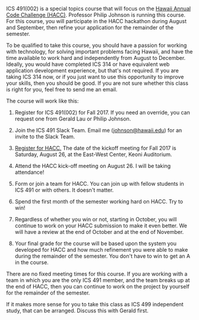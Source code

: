 ICS 491(002) is a special topics course that will focus on the [Hawaii Annual Code Challenge (HACC)](http://hacc.hawaii.gov/). Professor Philip Johnson is running this course. For this course, you will participate in the HACC hackathon during August and September, then refine your application for the remainder of the semester.

To be qualified to take this course, you should have a passion for working with technology, for solving important problems facing Hawaii, and have the time available to work hard and independently from August to December. Ideally, you would have completed ICS 314 or have equivalent web application development experience, but that's not required. If you are taking ICS 314 now, or if you just want to use this opportunity to improve your skills, then you should be good.  If you are not sure whether this class is right for you, feel free to send me an email. 

The course will work like this:

1. Register for ICS 491(002) for Fall 2017.  If you need an override, you can request one from Gerald Lau or Philip Johnson.

2. Join the ICS 491 Slack Team. Email me (johnson@hawaii.edu) for an invite to the Slack Team.

2. [Register for HACC.](http://hacc2017.eventbrite.com/) The date of the kickoff meeting for Fall 2017 is Saturday, August 26, at the East-West Center, Keoni Auditorium. 

3. Attend the HACC kick-off meeting on August 26.  I will be taking attendance!

4. Form or join a team for HACC.  You can join up with fellow students in ICS 491 or with others. It doesn't matter.

5. Spend the first month of the semester working hard on HACC. Try to win! 

6. Regardless of whether you win or not, starting in October, you will continue to work on your HACC submission to make it even better. We will have a review at the end of October and at the end of November. 

7. Your final grade for the course will be based upon the system you developed for HACC and how much refinement you were able to make during the remainder of the semester. You don't have to win to get an A in the course.

There are no fixed meeting times for this course.   If you are working with a team in which you are the only ICS 491 member, and the team breaks up at the end of HACC, then you can continue to work on the project by yourself for the remainder of the semester. 

If it makes more sense for you to take this class as ICS 499 independent study, that can be arranged. Discuss this with Gerald first.


 
